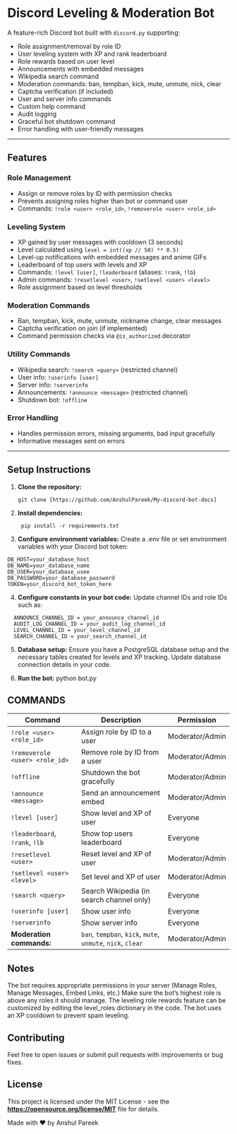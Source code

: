 # Discord Leveling & Moderation Bot

A feature-rich Discord bot built with `discord.py` supporting:

- Role assignment/removal by role ID
- User leveling system with XP and rank leaderboard
- Role rewards based on user level
- Announcements with embedded messages
- Wikipedia search command
- Moderation commands: ban, tempban, kick, mute, unmute, nick, clear
- Captcha verification (if included)
- User and server info commands
- Custom help command
- Audit logging
- Graceful bot shutdown command
- Error handling with user-friendly messages

---

## Features

### Role Management
- Assign or remove roles by ID with permission checks
- Prevents assigning roles higher than bot or command user
- Commands: `!role <user> <role_id>`, `!removerole <user> <role_id>`

### Leveling System
- XP gained by user messages with cooldown (3 seconds)
- Level calculated using `level = int((xp // 50) ** 0.5)`
- Level-up notifications with embedded messages and anime GIFs
- Leaderboard of top users with levels and XP
- Commands: `!level [user]`, `!leaderboard` (aliases: `!rank`, `!lb`)
- Admin commands: `!resetlevel <user>`, `!setlevel <user> <level>`
- Role assignment based on level thresholds

### Moderation Commands
- Ban, tempban, kick, mute, unmute, nickname change, clear messages
- Captcha verification on join (if implemented)
- Command permission checks via `@is_authorized` decorator

### Utility Commands
- Wikipedia search: `!search <query>` (restricted channel)
- User info: `!userinfo [user]`
- Server info: `!serverinfo`
- Announcements: `!announce <message>` (restricted channel)
- Shutdown bot: `!offline`

### Error Handling
- Handles permission errors, missing arguments, bad input gracefully
- Informative messages sent on errors

---

## Setup Instructions

1. **Clone the repository:**
   ````
   git clone [https://github.com/AnshulPareek/My-discord-bot-docs]

2. **Install dependencies:**
   ```
    pip install -r requirements.txt

3. **Configure environment variables:**
Create a .env file or set environment variables with your Discord bot token:
  ```
  DB_HOST=your_database_host
  DB_NAME=your_database_name
  DB_USER=your_database_usee
  DB_PASSWORD=your_database_password
  TOKEN=your_discord_bot_token_here
```
4. **Configure constants in your bot code:**
Update channel IDs and role IDs such as:
```
  ANNOUNCE_CHANNEL_ID = your_announce_channel_id  
  AUDIT_LOG_CHANNEL_ID = your_audit_log_channel_id
  LEVEL_CHANNEL_ID = your_level_channel_id
  SEARCH_CHANNEL_ID = your_search_channel_id
```
5. **Database setup:**
Ensure you have a PostgreSQL database setup and the necessary tables created for levels and XP tracking. Update database connection details in your code.

6. **Run the bot:**
python bot.py

## COMMANDS 

| Command                        | Description                                                 | Permission      |
| ------------------------------ | ----------------------------------------------------------- | --------------- |
| `!role <user> <role_id>`       | Assign role by ID to a user                                 | Moderator/Admin |
| `!removerole <user> <role_id>` | Remove role by ID from a user                               | Moderator/Admin |
| `!offline`                     | Shutdown the bot gracefully                                 | Moderator/Admin |
| `!announce <message>`          | Send an announcement embed                                  | Moderator/Admin |
| `!level [user]`                | Show level and XP of user                                   | Everyone        |
| `!leaderboard`, `!rank`, `!lb` | Show top users leaderboard                                  | Everyone        |
| `!resetlevel <user>`           | Reset level and XP of user                                  | Moderator/Admin |
| `!setlevel <user> <level>`     | Set level and XP of user                                    | Moderator/Admin |
| `!search <query>`              | Search Wikipedia (in search channel only)                   | Everyone        |
| `!userinfo [user]`             | Show user info                                              | Everyone        |
| `!serverinfo`                  | Show server info                                            | Everyone        |
| **Moderation commands:**       | `ban`, `tempban`, `kick`, `mute`, `unmute`, `nick`, `clear` | Moderator/Admin |

## Notes
The bot requires appropriate permissions in your server (Manage Roles, Manage Messages, Embed Links, etc.)
Make sure the bot’s highest role is above any roles it should manage.
The leveling role rewards feature can be customized by editing the level_roles dictionary in the code.
The bot uses an XP cooldown to prevent spam leveling.

## Contributing
Feel free to open issues or submit pull requests with improvements or bug fixes.

## License
This project is licensed under the MIT License - see the **https://opensource.org/license/MIT** file for details.

Made with ❤️ by Anshul Pareek
